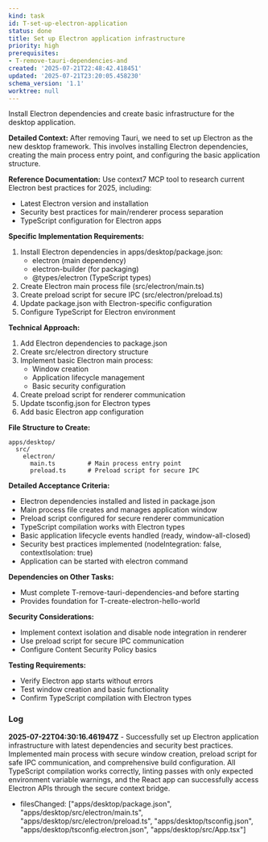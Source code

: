 ```yaml
---
kind: task
id: T-set-up-electron-application
status: done
title: Set up Electron application infrastructure
priority: high
prerequisites:
- T-remove-tauri-dependencies-and
created: '2025-07-21T22:48:42.418451'
updated: '2025-07-21T23:20:05.458230'
schema_version: '1.1'
worktree: null
---
```

Install Electron dependencies and create basic infrastructure for the desktop application.

**Detailed Context:**
After removing Tauri, we need to set up Electron as the new desktop framework. This involves installing Electron dependencies, creating the main process entry point, and configuring the basic application structure.

**Reference Documentation:**
Use context7 MCP tool to research current Electron best practices for 2025, including:
- Latest Electron version and installation
- Security best practices for main/renderer process separation
- TypeScript configuration for Electron apps

**Specific Implementation Requirements:**
1. Install Electron dependencies in apps/desktop/package.json:
   - electron (main dependency)
   - electron-builder (for packaging)
   - @types/electron (TypeScript types)
2. Create Electron main process file (src/electron/main.ts)
3. Create preload script for secure IPC (src/electron/preload.ts)
4. Update package.json with Electron-specific configuration
5. Configure TypeScript for Electron environment

**Technical Approach:**
1. Add Electron dependencies to package.json
2. Create src/electron directory structure
3. Implement basic Electron main process:
   - Window creation
   - Application lifecycle management
   - Basic security configuration
4. Create preload script for renderer communication
5. Update tsconfig.json for Electron types
6. Add basic Electron app configuration

**File Structure to Create:**
```
apps/desktop/
  src/
    electron/
      main.ts         # Main process entry point
      preload.ts      # Preload script for secure IPC
```

**Detailed Acceptance Criteria:**
- Electron dependencies installed and listed in package.json
- Main process file creates and manages application window
- Preload script configured for secure renderer communication
- TypeScript compilation works with Electron types
- Basic application lifecycle events handled (ready, window-all-closed)
- Security best practices implemented (nodeIntegration: false, contextIsolation: true)
- Application can be started with electron command

**Dependencies on Other Tasks:**
- Must complete T-remove-tauri-dependencies-and before starting
- Provides foundation for T-create-electron-hello-world

**Security Considerations:**
- Implement context isolation and disable node integration in renderer
- Use preload script for secure IPC communication
- Configure Content Security Policy basics

**Testing Requirements:**
- Verify Electron app starts without errors
- Test window creation and basic functionality
- Confirm TypeScript compilation with Electron types

### Log


**2025-07-22T04:30:16.461947Z** - Successfully set up Electron application infrastructure with latest dependencies and security best practices. Implemented main process with secure window creation, preload script for safe IPC communication, and comprehensive build configuration. All TypeScript compilation works correctly, linting passes with only expected environment variable warnings, and the React app can successfully access Electron APIs through the secure context bridge.
- filesChanged: ["apps/desktop/package.json", "apps/desktop/src/electron/main.ts", "apps/desktop/src/electron/preload.ts", "apps/desktop/tsconfig.json", "apps/desktop/tsconfig.electron.json", "apps/desktop/src/App.tsx"]